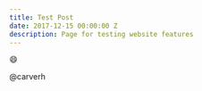 ```yaml
---
title: Test Post
date: 2017-12-15 00:00:00 Z
description: Page for testing website features
---
```


:smile:

@carverh
